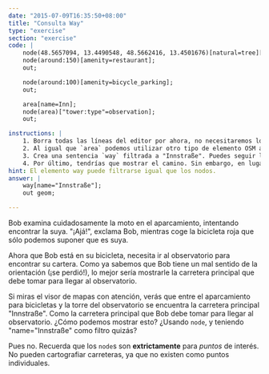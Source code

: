 ```yaml
---
date: "2015-07-09T16:35:50+08:00"
title: "Consulta Way"
type: "exercise"
section: "exercise"
code: | 
    node(48.5657094, 13.4490548, 48.5662416, 13.4501676)[natural=tree][height=20];
    node(around:150)[amenity=restaurant];
    out;

    node(around:100)[amenity=bicycle_parking];
    out;

    area[name=Inn];
    node(area)["tower:type"=observation];
    out;

instructions: |
    1. Borra todas las líneas del editor por ahora, no necesitaremos los nodos.
    2. Al igual que `area` podemos utilizar otro tipo de elemento OSM aquí para consultar la carretera. A saber, podemos utilizar la declaración `way`.
    3. Crea una sentencia `way` filtrada a "Innstraße". Puedes seguir la misma forma que las sentencias `node` y `area`. Ten en cuenta que deberá rodear la clave de filtro "Innstraße" con comillas, ya que contiene el carácter especial "ß".
    4. Por último, tendrías que mostrar el camino. Sin embargo, en lugar de usar simplemente `out`, tendrías que usar el modificador personalizado `geom`, para que la sentencia diga `out geom;`.
hint: El elemento way puede filtrarse igual que los nodos.
answer: |
    way[name="Innstraße"];
    out geom;

---
```


Bob examina cuidadosamente la moto en el aparcamiento, intentando encontrar la suya. "¡Ajá!", exclama Bob, mientras coge la bicicleta roja que sólo podemos suponer que es suya.

Ahora que Bob está en su bicicleta, necesita ir al observatorio para encontrar su cartera. Como ya sabemos que Bob tiene un mal sentido de la orientación (¡se perdió!), lo mejor sería mostrarle la carretera principal que debe tomar para llegar al observatorio.

Si miras el visor de mapas con atención, verás que entre el aparcamiento para bicicletas y la torre del observatorio se encuentra la carretera principal "Innstraße". Como la carretera principal que Bob debe tomar para llegar al observatorio. ¿Cómo podemos mostrar esto? ¿Usando `node`, y teniendo "name="Innstraße" como filtro quizás?

Pues no. Recuerda que los `node`s son __extrictamente__ para _puntos_ de interés. No pueden cartografiar carreteras, ya que no existen como puntos individuales.
